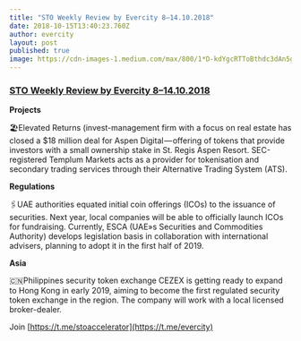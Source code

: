 ```yaml
---
title: "STO Weekly Review by Evercity 8–14.10.2018"
date: 2018-10-15T13:40:23.760Z
author: evercity
layout: post
published: true
image: https://cdn-images-1.medium.com/max/800/1*D-kdYgcRTToBthdc3dAn5g.png
---
```


### [STO Weekly Review by Evercity 8–14.10.2018](https://steemit.com/sto/@evercity/sto-weekly-review-by-evercity-8-14-10-2018)


**Projects**

🏖Elevated Returns (invest-management firm with a focus on real estate has closed a $18 million deal for Aspen Digital — offering of tokens that provide investors with a small ownership stake in St. Regis Aspen Resort. SEC-registered Templum Markets acts as a provider for tokenisation and secondary trading services through their Alternative Trading System (ATS).

**Regulations**

🖇UAE authorities equated initial coin offerings (ICOs) to the issuance of securities. Next year, local companies will be able to officially launch ICOs for fundraising. Currently, ESCA (UAE»s Securities and Commodities Authority) develops legislation basis in collaboration with international advisers, planning to adopt it in the first half of 2019.

**Asia**

🇨🇳Philippines security token exchange CEZEX is getting ready to expand to Hong Kong in early 2019, aiming to become the first regulated security token exchange in the region. The company will work with a local licensed broker-dealer.

Join [https://t.me/stoaccelerator](https://t.me/evercity)
